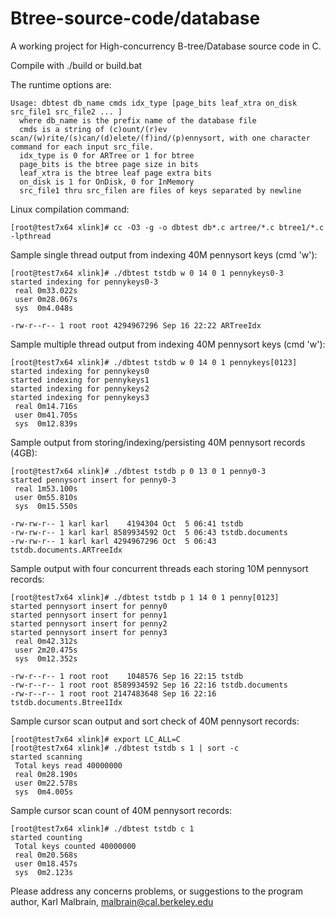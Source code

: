 Btree-source-code/database
==========================

A working project for High-concurrency B-tree/Database source code in C.

Compile with ./build or build.bat

The runtime options are:

    Usage: dbtest db_name cmds idx_type [page_bits leaf_xtra on_disk src_file1 src_file2 ... ]
      where db_name is the prefix name of the database file
      cmds is a string of (c)ount/(r)ev scan/(w)rite/(s)can/(d)elete/(f)ind/(p)ennysort, with one character command for each input src_file.
      idx_type is 0 for ARTree or 1 for btree
      page_bits is the btree page size in bits
      leaf_xtra is the btree leaf page extra bits
      on_disk is 1 for OnDisk, 0 for InMemory
      src_file1 thru src_filen are files of keys separated by newline

Linux compilation command:

    [root@test7x64 xlink]# cc -O3 -g -o dbtest db*.c artree/*.c btree1/*.c -lpthread

Sample single thread output from indexing 40M pennysort keys (cmd 'w'):

    [root@test7x64 xlink]# ./dbtest tstdb w 0 14 0 1 pennykeys0-3
    started indexing for pennykeys0-3
     real 0m33.022s
     user 0m28.067s
     sys  0m4.048s

    -rw-r--r-- 1 root root 4294967296 Sep 16 22:22 ARTreeIdx

Sample multiple thread output from indexing 40M pennysort keys (cmd 'w'):

    [root@test7x64 xlink]# ./dbtest tstdb w 0 14 0 1 pennykeys[0123]
    started indexing for pennykeys0
    started indexing for pennykeys1
    started indexing for pennykeys2
    started indexing for pennykeys3
     real 0m14.716s
     user 0m41.705s
     sys  0m12.839s

Sample output from storing/indexing/persisting 40M pennysort records (4GB):

    [root@test7x64 xlink]# ./dbtest tstdb p 0 13 0 1 penny0-3
    started pennysort insert for penny0-3
     real 1m53.100s
     user 0m55.810s
     sys  0m15.550s

    -rw-rw-r-- 1 karl karl    4194304 Oct  5 06:41 tstdb
    -rw-rw-r-- 1 karl karl 8589934592 Oct  5 06:43 tstdb.documents
    -rw-rw-r-- 1 karl karl 4294967296 Oct  5 06:43 tstdb.documents.ARTreeIdx

Sample output with four concurrent threads each storing 10M pennysort records:

    [root@test7x64 xlink]# ./dbtest tstdb p 1 14 0 1 penny[0123]
    started pennysort insert for penny0
    started pennysort insert for penny1
    started pennysort insert for penny2
    started pennysort insert for penny3
     real 0m42.312s
     user 2m20.475s
     sys  0m12.352s
 
    -rw-r--r-- 1 root root    1048576 Sep 16 22:15 tstdb
    -rw-r--r-- 1 root root 8589934592 Sep 16 22:16 tstdb.documents
    -rw-r--r-- 1 root root 2147483648 Sep 16 22:16 tstdb.documents.Btree1Idx

Sample cursor scan output and sort check of 40M pennysort records:

    [root@test7x64 xlink]# export LC_ALL=C
    [root@test7x64 xlink]# ./dbtest tstdb s 1 | sort -c
    started scanning
     Total keys read 40000000
     real 0m28.190s
     user 0m22.578s
     sys  0m4.005s

Sample cursor scan count of 40M pennysort records:

    [root@test7x64 xlink]# ./dbtest tstdb c 1
    started counting
     Total keys counted 40000000
     real 0m20.568s
     user 0m18.457s
     sys  0m2.123s

Please address any concerns problems, or suggestions to the program author, Karl Malbrain, malbrain@cal.berkeley.edu
